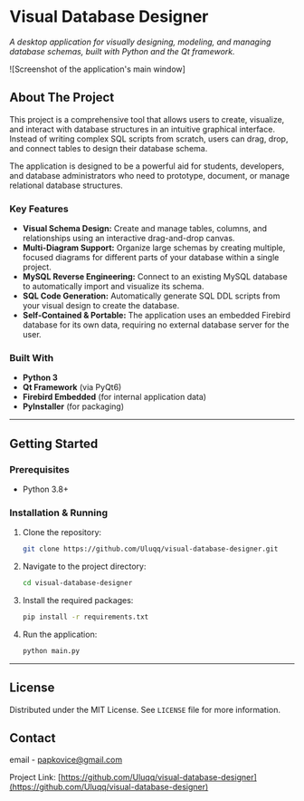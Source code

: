 # Visual Database Designer

*A desktop application for visually designing, modeling, and managing database schemas, built with Python and the Qt framework.*

![Screenshot of the application's main window] <!-- TODO: Add a screenshot here later -->

## About The Project

This project is a comprehensive tool that allows users to create, visualize, and interact with database structures in an intuitive graphical interface. Instead of writing complex SQL scripts from scratch, users can drag, drop, and connect tables to design their database schema.

The application is designed to be a powerful aid for students, developers, and database administrators who need to prototype, document, or manage relational database structures.

### Key Features

*   **Visual Schema Design:** Create and manage tables, columns, and relationships using an interactive drag-and-drop canvas.
*   **Multi-Diagram Support:** Organize large schemas by creating multiple, focused diagrams for different parts of your database within a single project.
*   **MySQL Reverse Engineering:** Connect to an existing MySQL database to automatically import and visualize its schema.
*   **SQL Code Generation:** Automatically generate SQL DDL scripts from your visual design to create the database.
*   **Self-Contained & Portable:** The application uses an embedded Firebird database for its own data, requiring no external database server for the user.

### Built With

*   **Python 3**
*   **Qt Framework** (via PyQt6)
*   **Firebird Embedded** (for internal application data)
*   **PyInstaller** (for packaging)

---

## Getting Started

### Prerequisites

*   Python 3.8+

### Installation & Running

1.  Clone the repository:
    ```sh
    git clone https://github.com/Uluqq/visual-database-designer.git
    ```
2.  Navigate to the project directory:
    ```sh
    cd visual-database-designer
    ```
3.  Install the required packages:
    ```sh
    pip install -r requirements.txt
    ```
4.  Run the application:
    ```sh
    python main.py
    ```

---

## License

Distributed under the MIT License. See `LICENSE` file for more information.

## Contact

email - papkovice@gmail.com

Project Link: [https://github.com/Uluqq/visual-database-designer](https://github.com/Uluqq/visual-database-designer)
